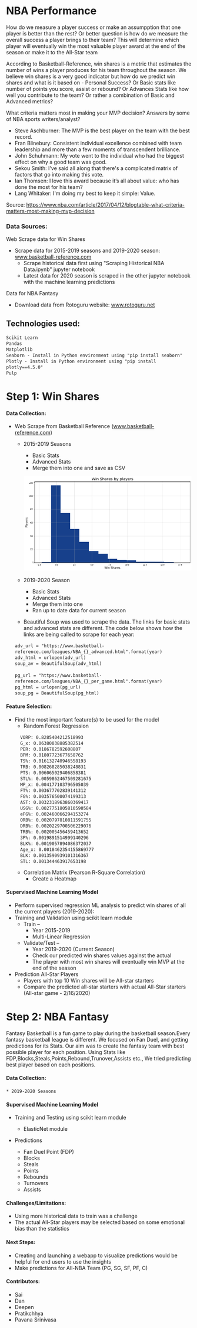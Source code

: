 # NBA Performance

How do we measure a player success or make an assumpption that one player is better than the rest? Or better question is how do we measure the overall success a player brings to their team? This will determine which player will eventually win the most valuable player award at the end of the season or make it to the All-Star team

According to Basketball-Reference, win shares is a metric that estimates the number of wins a player produces for his team throughout the season. We believe win shares is a very good indicator but how do we predict win shares and what is it based on - Personal Success? Or Basic stats like number of points you score, assist or rebound? Or Advances Stats like how well you contribute to the team? Or rather a combination of Basic and Advanced metrics?

What criteria matters most in making your MVP decision? Answers by some of NBA sports writers/analyst?
  - Steve Aschburner: The MVP is the best player on the team with the best record.
  - Fran Blinebury: Consistent individual excellence combined with team leadership and more than a few moments of transcendent brilliance.
  - John Schuhmann: My vote went to the individual who had the biggest effect on why a good team was good.
   - Sekou Smith: I've said all along that there's a complicated matrix of factors that go into making this vote.
   - Ian Thomsen: I love this award because it’s all about value: who has done the most for his team?
  - Lang Whitaker: I'm doing my best to keep it simple: Value.

Source: https://www.nba.com/article/2017/04/12/blogtable-what-criteria-matters-most-making-mvp-decision


### Data Sources:

Web Scrape data for Win Shares
* Scrape data for 2015-2019 seasons and 2019-2020 season: www.basketball-reference.com
  * Scrape historical data first using "Scraping Historical NBA Data.ipynb" jupyter notebook
  * Latest data for 2020 season is scraped in the other jupyter notebook with the machine learning predictions

Data for NBA Fantasy
* Download data from Rotoguru website: www.rotoguru.net

## Technologies used:
```
Scikit Learn
Pandas
Matplotlib
Seaborn - Install in Python environment using "pip install seaborn"
Plotly - Install in Python environment using "pip install plotly==4.5.0"
Pulp

```

# Step 1: Win Shares

#### Data Collection:
  * Web Scrape from Basketball Reference (www.basketball-reference.com)
    * 2015-2019 Seasons
      * Basic Stats
      * Advanced Stats
      * Merge them into one and save as CSV
      
      ![distribution.png](distribution.png)
      
    * 2019-2020 Season
      * Basic Stats
      * Advanced Stats
      * Merge them into one
      * Ran up to date data for current season 
    * Beautiful Soup was used to scrape the data. The links for basic stats and advanced stats are different. The code below shows how the links are being called to scrape for each year:
    ```
    adv_url = "https://www.basketball-reference.com/leagues/NBA_{}_advanced.html".format(year)
    adv_html = urlopen(adv_url)
    soup_av = BeautifulSoup(adv_html)
    
    pg_url = "https://www.basketball-reference.com/leagues/NBA_{}_per_game.html".format(year)
    pg_html = urlopen(pg_url)
    soup_pg = BeautifulSoup(pg_html)
    ```
     

#### Feature Selection:

  * Find the most important feature(s) to be used for the model
    * Random Forest Regression
    ```
      VORP: 0.8285404212518993
      G_x: 0.06380038885382514
      PER: 0.0186782592608807
      BPM: 0.01807723677658762
      TS%: 0.016132740946558193
      TRB: 0.008268285038248831
      PTS: 0.006065029406858381
      STL%: 0.0059862467509281675
      MP_x: 0.004177103796505039
      FT%: 0.003677702839141312
      FG%: 0.003576500074199313
      AST: 0.0032318963860369417
      USG%: 0.0027751805810590584
      eFG%: 0.002460066294153274
      ORB%: 0.0020797810811591755
      DRB%: 0.0020229700506229076
      TRB%: 0.002005456459413652
      3P%: 0.0019891514999140296
      BLK%: 0.0019057894086372037
      Age_x: 0.0018462354155869777
      BLK: 0.0013590939101316367
      STL: 0.001344463917653198
    ```
    * Correlation Matrix (Pearson R-Square Correlation)
      * Create a Heatmap

#### Supervised Machine Learning Model
  * Perform supervised regression ML analysis to predict win shares of all the current players (2019-2020):
  * Training and Validation using scikit learn module
    * Train –
      * Year 2015-2019
      * Multi-Linear Regression
    * Validate/Test –
      * Year 2019-2020 (Current Season)
      * Check our predicted win shares values against the actual
      * The player with most win shares will eventually win MVP at the end of the season
  * Prediction All-Star Players
    * Players with top 10 Win shares will be All-star starters
    * Compare the predicted all-star starters with actual All-Star starters (All-star game - 2/16/2020)


# Step 2: NBA Fantasy
Fantasy Basketball is a fun game to play during the basketball season.Every fantasy basketball league is different. We focused on Fan Duel, and getting predictions for its Stats. Our aim was to create the fantasy team with best possible player for each position. Using Stats like FDP,Blocks,Steals,Points,Rebound,Trunover,Assists etc., We tried predicting best player based on each positions.

#### Data Collection:
    * 2019-2020 Seasons
    
#### Supervised Machine Learning Model
  * Training and Testing using scikit learn module
    * ElasticNet module
    
  * Predictions
    * Fan Duel Point (FDP) 
    * Blocks
    * Steals
    * Points
    * Rebounds
    * Turnovers
    * Assists
       


#### Challenges/Limitations:
  * Using more historical data to train was a challenge 
  * The actual All-Star players may be selected based on some emotional bias than the statistics

  
#### Next Steps:
  * Creating and launching a webapp to visualize predictions would be helpful for end users to use the insights
  * Make predictions for All-NBA Team (PG, SG, SF, PF, C)
  
    
#### Contributors:
  * Sai
  * Dan
  * Deepen
  * Pratikchhya
  * Pavana Srinivasa
